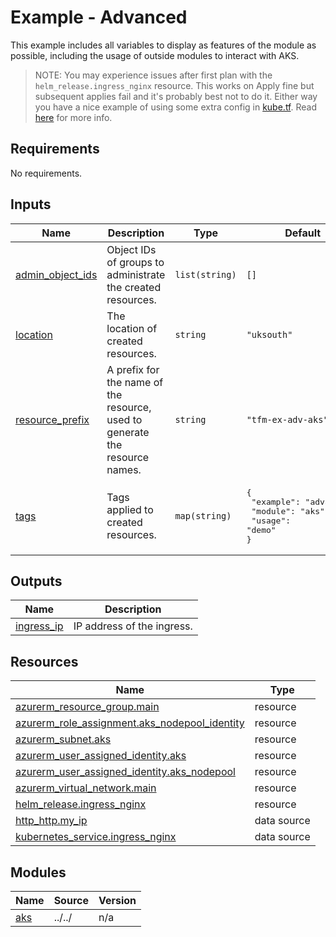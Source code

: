 # Example - Advanced

This example includes all variables to display as features of the module as possible, including the usage of outside modules to interact with AKS.

> NOTE: You may experience issues after first plan with the `helm_release.ingress_nginx` resource. This works on Apply fine but subsequent applies fail and it's probably best not to do it. Either way you have a nice example of using some extra config in [kube.tf](./kube.tf). Read [here](https://registry.terraform.io/providers/hashicorp/kubernetes/latest/docs#stacking-with-managed-kubernetes-cluster-resources) for more info.

<!-- BEGIN_TF_DOCS -->
## Requirements

No requirements.

## Inputs

| Name | Description | Type | Default | Required |
|------|-------------|------|---------|:--------:|
| <a name="input_admin_object_ids"></a> [admin\_object\_ids](#input\_admin\_object\_ids) | Object IDs of groups to administrate the created resources. | `list(string)` | `[]` | no |
| <a name="input_location"></a> [location](#input\_location) | The location of created resources. | `string` | `"uksouth"` | no |
| <a name="input_resource_prefix"></a> [resource\_prefix](#input\_resource\_prefix) | A prefix for the name of the resource, used to generate the resource names. | `string` | `"tfm-ex-adv-aks"` | no |
| <a name="input_tags"></a> [tags](#input\_tags) | Tags applied to created resources. | `map(string)` | <pre>{<br>  "example": "advanced",<br>  "module": "aks",<br>  "usage": "demo"<br>}</pre> | no |

## Outputs

| Name | Description |
|------|-------------|
| <a name="output_ingress_ip"></a> [ingress\_ip](#output\_ingress\_ip) | IP address of the ingress. |

## Resources

| Name | Type |
|------|------|
| [azurerm_resource_group.main](https://registry.terraform.io/providers/hashicorp/azurerm/latest/docs/resources/resource_group) | resource |
| [azurerm_role_assignment.aks_nodepool_identity](https://registry.terraform.io/providers/hashicorp/azurerm/latest/docs/resources/role_assignment) | resource |
| [azurerm_subnet.aks](https://registry.terraform.io/providers/hashicorp/azurerm/latest/docs/resources/subnet) | resource |
| [azurerm_user_assigned_identity.aks](https://registry.terraform.io/providers/hashicorp/azurerm/latest/docs/resources/user_assigned_identity) | resource |
| [azurerm_user_assigned_identity.aks_nodepool](https://registry.terraform.io/providers/hashicorp/azurerm/latest/docs/resources/user_assigned_identity) | resource |
| [azurerm_virtual_network.main](https://registry.terraform.io/providers/hashicorp/azurerm/latest/docs/resources/virtual_network) | resource |
| [helm_release.ingress_nginx](https://registry.terraform.io/providers/hashicorp/helm/latest/docs/resources/release) | resource |
| [http_http.my_ip](https://registry.terraform.io/providers/hashicorp/http/latest/docs/data-sources/http) | data source |
| [kubernetes_service.ingress_nginx](https://registry.terraform.io/providers/hashicorp/kubernetes/latest/docs/data-sources/service) | data source |

## Modules

| Name | Source | Version |
|------|--------|---------|
| <a name="module_aks"></a> [aks](#module\_aks) | ../../ | n/a |
<!-- END_TF_DOCS -->
